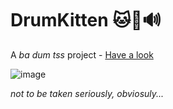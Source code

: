 # DrumKitten 🐱🥁🔊

A *ba dum tss* project - [Have a look](drumkitten-a3dcb.web.app/)

![image](https://github.com/user-attachments/assets/32a3741c-57a3-46f5-8f66-b62c4930b119)

*not to be taken seriously, obviosuly...*
